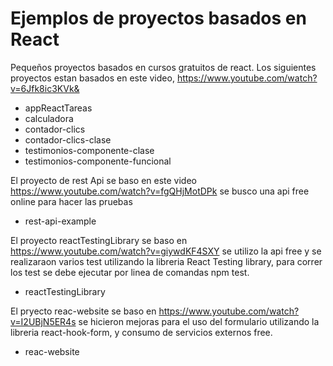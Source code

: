 # Ejemplos de proyectos basados en React
Pequeños proyectos basados en cursos gratuitos de react.
Los siguientes proyectos estan basados en este video, https://www.youtube.com/watch?v=6Jfk8ic3KVk&
- appReactTareas
- calculadora
- contador-clics
- contador-clics-clase
- testimonios-componente-clase
- testimonios-componente-funcional

El proyecto de rest Api se baso en este video https://www.youtube.com/watch?v=fgQHjMotDPk se busco una api free online para hacer las pruebas
- rest-api-example

El proyecto reactTestingLibrary se baso en https://www.youtube.com/watch?v=giywdKF4SXY se utilizo la api free y se realizaraon varios test utilizando la libreria React Testing library, para correr los test se debe ejecutar por linea de comandas npm test.
- reactTestingLibrary

El pryecto reac-website se baso en https://www.youtube.com/watch?v=I2UBjN5ER4s se hicieron mejoras para el uso del formulario utilizando la libreria react-hook-form, y consumo de servicios externos free.
- reac-website
